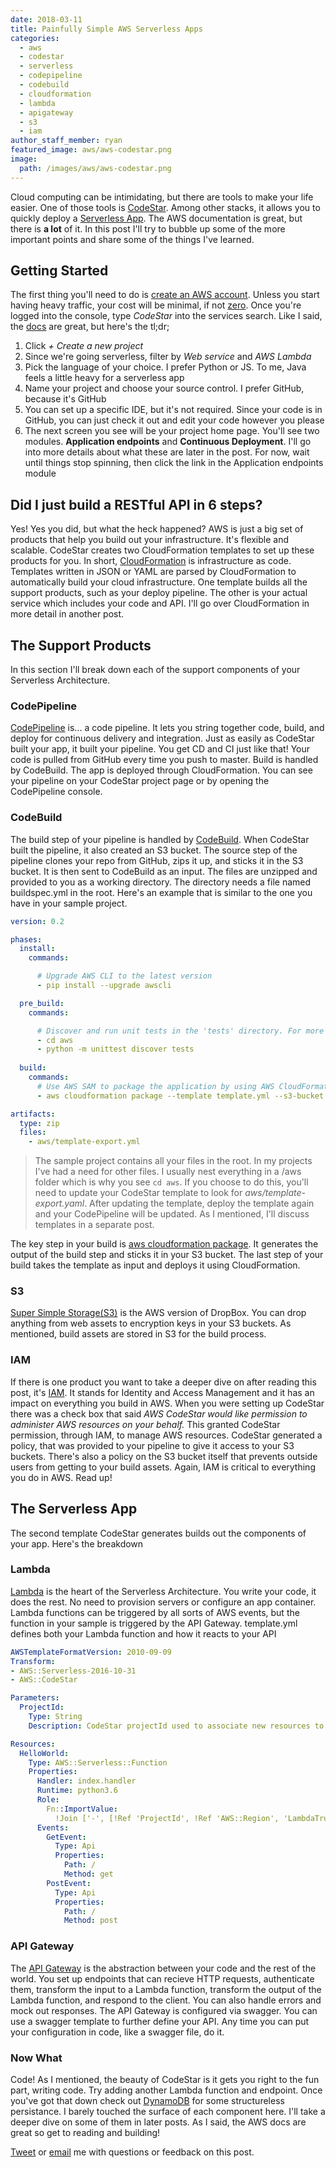 ```yaml
---
date: 2018-03-11
title: Painfully Simple AWS Serverless Apps
categories:
  - aws
  - codestar
  - serverless
  - codepipeline
  - codebuild
  - cloudformation
  - lambda
  - apigateway
  - s3
  - iam
author_staff_member: ryan
featured_image: aws/aws-codestar.png
image:
  path: /images/aws/aws-codestar.png
---
```


Cloud computing can be intimidating, but there are tools to make your life easier. One of those tools is [CodeStar](https://aws.amazon.com/codestar/). Among other stacks, it allows you to quickly deploy a [Serverless App](https://aws.amazon.com/serverless/?nc1=f_dr). The AWS documentation is great, but there is **a lot** of it. In this post I'll try to bubble up some of the more important points and share some of the things I've learned.

## Getting Started

The first thing you'll need to do is [create an AWS account](https://portal.aws.amazon.com/billing/signup#/start). Unless you start having heavy traffic, your cost will be minimal, if not [zero](https://aws.amazon.com/free/). Once you're logged into the console, type *CodeStar* into the services search. Like I said, the [docs](https://docs.aws.amazon.com/codestar/latest/userguide/setting-up.html) are great, but here's the tl;dr;

1. Click *+ Create a new project*
2. Since we're going serverless, filter by *Web service* and *AWS Lambda*
3. Pick the language of your choice. I prefer Python or JS. To me, Java feels a little heavy for a serverless app
4. Name your project and choose your source control. I prefer GitHub, because it's GitHub
5. You can set up a specific IDE, but it's not required. Since your code is in GitHub, you can just check it out and edit your code however you please
6. The next screen you see will be your project home page. You'll see two modules. **Application endpoints** and **Continuous Deployment**. I'll go into more details about what these are later in the post. For now, wait until things stop spinning, then click the link in the Application endpoints module

## Did I just build a RESTful API in 6 steps?

Yes! Yes you did, but what the heck happened? AWS is just a big set of products that help you build out your infrastructure. It's flexible and scalable. CodeStar creates two CloudFormation templates to set up these products for you. In short, [CloudFormation](https://aws.amazon.com/cloudformation/) is infrastructure as code. Templates written in JSON or YAML are parsed by CloudFormation to automatically build your cloud infrastructure. One template builds all the support products, such as your deploy pipeline. The other is your actual service which includes your code and API. I'll go over CloudFormation in more detail in another post.

## The Support Products

In this section I'll break down each of the support components of your Serverless Architecture.

### CodePipeline

[CodePipeline](https://aws.amazon.com/codepipeline/) is... a code pipeline. It lets you string together code, build, and deploy for continuous delivery and integration. Just as easily as CodeStar built your app, it built your pipeline. You get CD and CI just like that! Your code is pulled from GitHub every time you push to master. Build is handled by CodeBuild. The app is deployed through CloudFormation. You can see your pipeline on your CodeStar project page or by opening the CodePipeline console.

### CodeBuild

The build step of your pipeline is handled by [CodeBuild](https://aws.amazon.com/codebuild/). When CodeStar built the pipeline, it also created an S3 bucket. The source step of the pipeline clones your repo from GitHub, zips it up, and sticks it in the S3 bucket. It is then sent to CodeBuild as an input. The files are unzipped and provided to you as a working directory. The directory needs a file named buildspec.yml in the root. Here's an example that is similar to the one you have in your sample project.

``` YAML
version: 0.2

phases:
  install:
    commands:

      # Upgrade AWS CLI to the latest version
      - pip install --upgrade awscli

  pre_build:
    commands:

      # Discover and run unit tests in the 'tests' directory. For more information, see <https://docs.python.org/3/library/unittest.html#test-discovery>
      - cd aws
      - python -m unittest discover tests
  
  build:
    commands:
      # Use AWS SAM to package the application by using AWS CloudFormation
      - aws cloudformation package --template template.yml --s3-bucket $S3_BUCKET --output-template template-export.yml

artifacts:
  type: zip
  files:
    - aws/template-export.yml
```

> The sample project contains all your files in the root. In my projects I've had a need for other files. I usually nest everything in a /aws folder which is why you see `cd aws`. If you choose to do this, you'll need to update your CodeStar template to look for *aws/template-export.yaml*. After updating the template, deploy the template again and your CodePipeline will be updated. As I mentioned, I'll discuss templates in a separate post.

The key step in your build is [aws cloudformation package](https://docs.aws.amazon.com/cli/latest/reference/cloudformation/package.html). It generates the output of the build step and sticks it in your S3 bucket. The last step of your build takes the template as input and deploys it using CloudFormation.

### S3

[Super Simple Storage(S3)](https://aws.amazon.com/s3/) is the AWS version of DropBox. You can drop anything from web assets to encryption keys in your S3 buckets. As mentioned, build assets are stored in S3 for the build process.

### IAM

If there is one product you want to take a deeper dive on after reading this post, it's [IAM](https://aws.amazon.com/iam/). It stands for Identity and Access Management and it has an impact on everything you build in AWS. When you were setting up CodeStar there was a check box that said *AWS CodeStar would like permission to administer AWS resources on your behalf.* This granted CodeStar permission, through IAM, to manage AWS resources. CodeStar generated a policy, that was provided to your pipeline to give it access to your S3 buckets. There's also a policy on the S3 bucket itself that prevents outside users from getting to your build assets. Again, IAM is critical to everything you do in AWS. Read up!

## The Serverless App

The second template CodeStar generates builds out the components of your app. Here's the breakdown

### Lambda

[Lambda](https://aws.amazon.com/lambda/) is the heart of the Serverless Architecture. You write your code, it does the rest. No need to provision servers or configure an app container. Lambda functions can be triggered by all sorts of AWS events, but the function in your sample is triggered by the API Gateway. template.yml defines both your Lambda function and how it reacts to your API

``` YAML
AWSTemplateFormatVersion: 2010-09-09
Transform:
- AWS::Serverless-2016-10-31
- AWS::CodeStar

Parameters:
  ProjectId:
    Type: String
    Description: CodeStar projectId used to associate new resources to team members

Resources:
  HelloWorld:
    Type: AWS::Serverless::Function
    Properties:
      Handler: index.handler
      Runtime: python3.6
      Role:
        Fn::ImportValue:
          !Join ['-', [!Ref 'ProjectId', !Ref 'AWS::Region', 'LambdaTrustRole']]
      Events:
        GetEvent:
          Type: Api
          Properties:
            Path: /
            Method: get
        PostEvent:
          Type: Api
          Properties:
            Path: /
            Method: post
```

### API Gateway

The [API Gateway](https://aws.amazon.com/api-gateway/) is the abstraction between your code and the rest of the world. You set up endpoints that can recieve HTTP requests, authenticate them, transform the input to a Lambda function, transform the output of the Lambda function, and respond to the client. You can also handle errors and mock out responses. The API Gateway is configured via swagger. You can use a swagger template to further define your API. Any time you can put your configuration in code, like a swagger file, do it.

### Now What

Code! As I mentioned, the beauty of CodeStar is it gets you right to the fun part, writing code. Try adding another Lambda function and endpoint. Once you've got that down check out [DynamoDB](https://aws.amazon.com/dynamodb/) for some structureless persistance. I barely touched the surface of each component here. I'll take a deeper dive on some of them in later posts. As I said, the AWS docs are great so get to reading and building!

[Tweet](https://twitter.com/base11ryan) or [email](mailto:ryan@base11studios.com) me with questions or feedback on this post.